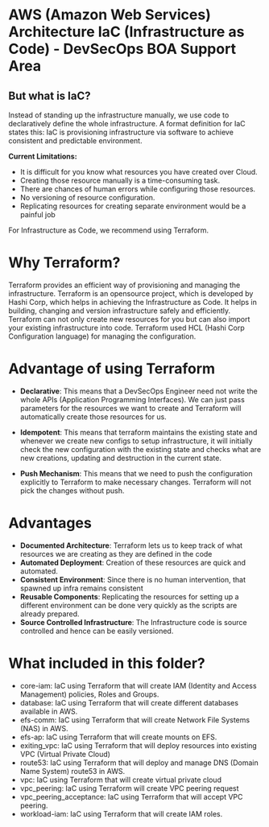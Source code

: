 # AWS (Amazon Web Services) Architecture IaC (Infrastructure as Code) - DevSecOps BOA Support Area
 
## But what is IaC? 
 
Instead of standing up the infrastructure manually, we use code to declaratively define the whole infrastructure. A format definition for IaC states this: 
IaC is provisioning infrastructure via software to achieve consistent and predictable environment. 
 
**Current Limitations:** 
 
- It is difficult for you know what resources you have created over Cloud. 
- Creating those resource manually is a time-consuming task. 
- There are chances of human errors while configuring those resources. 
- No versioning of resource configuration. 
- Replicating resources for creating separate environment would be a painful job 
 
For Infrastructure as Code, we recommend using Terraform. 
 
# Why Terraform? 
 
Terraform provides an efficient way of provisioning and managing the infrastructure. Terraform is an opensource project, which is developed by Hashi Corp, which helps in achieving the Infrastructure as Code. It helps in building, changing and version infrastructure safely and efficiently. Terraform can not only create new resources for you but can also import your existing infrastructure into code. Terraform used HCL (Hashi Corp Configuration language) for managing the configuration. 
 
# Advantage of using Terraform 
 
- **Declarative**: This means that a DevSecOps Engineer need not write the whole APIs (Application Programming Interfaces). We can just pass parameters for the resources we want to create and Terraform will automatically create those resources for us. 
 
- **Idempotent**: This means that terraform maintains the existing state and whenever we create new configs to setup infrastructure, it will initially check the new configuration with the existing state and checks what are new creations, updating and destruction in the current state. 
 
- **Push Mechanism**: This means that we need to push the configuration explicitly to Terraform to make necessary changes. Terraform will not pick the changes without push. 
 
# Advantages 
 
- **Documented Architecture**: Terraform lets us to keep track of what resources we are creating as they are defined in the code 
- **Automated Deployment**: Creation of these resources are quick and automated. 
- **Consistent Environment**: Since there is no human intervention, that spawned up infra remains consistent 
- **Reusable Components**: Replicating the resources for setting up a different environment can be done very quickly as the scripts are already prepared. 
- **Source Controlled Infrastructure**: The Infrastructure code is source controlled and hence can be easily versioned. 
 
# What included in this folder? 
 
- core-iam: IaC using Terraform that will create IAM (Identity and Access Management) policies, Roles and Groups. 
- database: IaC using Terraform that will create different databases available in AWS. 
- efs-comm: IaC using Terraform that will create Network File Systems (NAS) in AWS. 
- efs-ap: IaC using Terraform that will create mounts on EFS. 
- exiting_vpc: IaC using Terraform that will deploy resources into existing VPC (Virtual Private Cloud) 
- route53: IaC using Terraform that will deploy and manage DNS (Domain Name System) route53 in AWS. 
- vpc: IaC using Terraform that will create virtual private cloud 
- vpc_peering: IaC using Terraform will create VPC peering request  
- vpc_peering_acceptance: IaC using Terraform that will accept VPC peering. 
- workload-iam: IaC using Terraform that will create IAM roles. 
